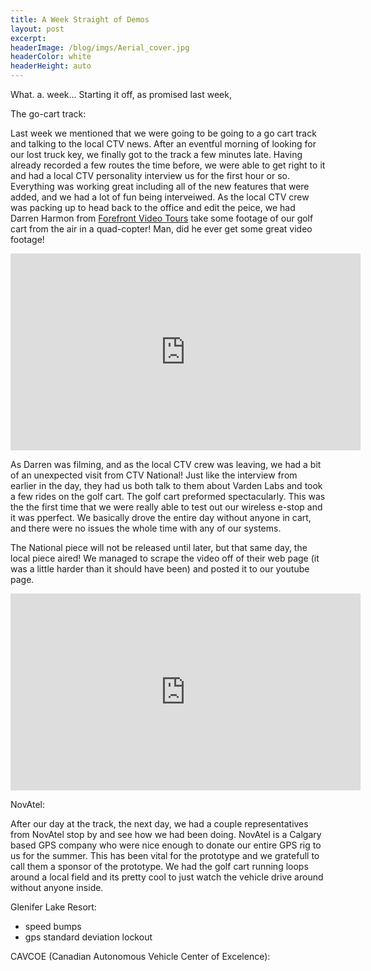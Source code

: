 ```yaml
---
title: A Week Straight of Demos
layout: post
excerpt: 
headerImage: /blog/imgs/Aerial_cover.jpg
headerColor: white
headerHeight: auto
---
```


What. a. week...  Starting it off, as promised last week, 

The go-cart track:  

Last week we mentioned that we were going to be going to a go cart track and talking to the local CTV news. After an eventful morning of looking for our lost truck key, we finally got to the track a few minutes late. Having already recorded a few routes the time before, we were able to get right to it and had a local CTV personality interview us for the first hour or so. Everything was working great including all of the new features that were added, and we had a lot of fun being interveiwed. As the local CTV crew was packing up to head back to the office and edit the peice, we had Darren Harmon from [Forefront Video Tours](http://www.forefrontvideotours.com/#home) take some footage of our golf cart from the air in a quad-copter! Man, did he ever get some great video footage!

<iframe width="560" height="315" src="https://www.youtube.com/embed/DyRzylw4OvQ" frameborder="0" allowfullscreen></iframe>

As Darren was filming, and as the local CTV crew was leaving, we had a bit of an unexpected visit from CTV National! Just like the interview from earlier in the day, they had us both talk to them about Varden Labs and took a few rides on the golf cart. The golf cart preformed spectacularly. This was the the first time that we were really able to test out our wireless e-stop and it was pperfect. We basically drove the entire day without anyone in cart, and there were no issues the whole time with any of our systems. 

The National piece will not be released until later, but that same day, the local piece aired! We managed to scrape the video off of their web page (it was a little harder than it should have been) and posted it to our youtube page.

<iframe width="560" height="315" src="https://www.youtube.com/embed/9_1Qooek6B4" frameborder="0" allowfullscreen></iframe>

NovAtel:

After our day at the track, the next day, we had a couple representatives from NovAtel stop by and see how we had been doing. NovAtel is a Calgary based GPS company who were nice enough to donate our entire GPS rig to us for the summer.  This has been vital for the prototype and we gratefull to call them a sponsor of the prototype.  We had the golf cart running loops around a local field and its pretty cool to just watch the vehicle drive around without anyone inside.

Glenifer Lake Resort:




- speed bumps
- gps standard deviation lockout

CAVCOE (Canadian Autonomous Vehicle Center of Excelence):







